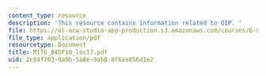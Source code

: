 ```yaml
---
content_type: resource
description: 'This resource contains information related to QIP. '
file: https://ol-ocw-studio-app-production.s3.amazonaws.com/courses/6-845-quantum-complexity-theory-fall-2010/2c84f7039a9b5a8e9ab88f6ae056d1e2_MIT6_845F10_lec17.pdf
file_type: application/pdf
resourcetype: Document
title: MIT6_845F10_lec17.pdf
uid: 2c84f703-9a9b-5a8e-9ab8-8f6ae056d1e2
---
```

